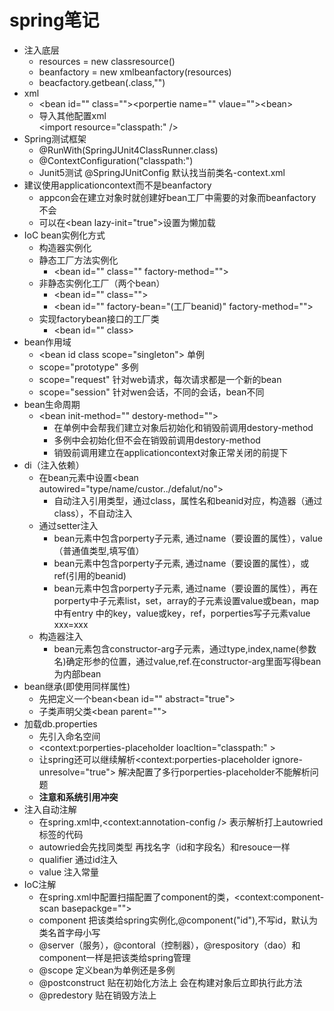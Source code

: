 # spring笔记  
* 注入底层  
    * resources = new classresource()  
    * beanfactory = new xmlbeanfactory(resources)  
    * beacfactory.getbean(.class,"")
* xml  
    * \<bean id="" class="">\<porpertie name="" vlaue="">\<bean>  
    * 导入其他配置xml  
        \<import resource="classpath:" />  
* Spring测试框架
    * @RunWith(SpringJUnit4ClassRunner.class)  
    * @ContextConfiguration("classpath:")  
    * Junit5测试    @SpringJUnitConfig  默认找当前类名-context.xml  
* 建议使用applicationcontext而不是beanfactory  
    * appcon会在建立对象时就创建好bean工厂中需要的对象而beanfactory不会  
    * 可以在\<bean lazy-init="true">设置为懒加载  
* IoC bean实例化方式  
    * 构造器实例化  
    * 静态工厂方法实例化  
       * \<bean id="" class="" factory-method="">  
    * 非静态实例化工厂（两个bean）  
       * \<bean id="" class="">  
       * \<bean id="" factory-bean="(工厂beanid)" factory-method="">  
    * 实现factorybean接口的工厂类
       * \<bean id="" class>  
* bean作用域       
    * \<bean id class scope="singleton">  单例  
    * scope="prototype"  多例  
    * scope="request"  针对web请求，每次请求都是一个新的bean  
    * scope="session"  针对wen会话，不同的会话，bean不同  
* bean生命周期  
    * \<bean init-method="" destory-method="">  
       * 在单例中会帮我们建立对象后初始化和销毁前调用destory-method  
       * 多例中会初始化但不会在销毁前调用destory-method  
       * 销毁前调用建立在applicationcontext对象正常关闭的前提下  
* di（注入依赖）   
   * 在bean元素中设置\<bean autowired="type/name/custor../defalut/no">  
       * 自动注入引用类型，通过class，属性名和beanid对应，构造器（通过class），不自动注入  
   * 通过setter注入  
       * bean元素中包含porperty子元素,   通过name（要设置的属性），value（普通值类型,填写值）  
       * bean元素中包含porperty子元素,   通过name（要设置的属性），或ref(引用的beanid)  
       * bean元素中包含porperty子元素,   通过name（要设置的属性），再在porperty中子元素list，set，array的子元素设置value或bean，map中有entry
       中的key，value或key，ref，porperties写子元素value xxx=xxx  
   * 构造器注入  
       * bean元素包含constructor-arg子元素，通过type,index,name(参数名)确定形参的位置，通过value,ref.在constructor-arg里面写得bean为内部bean  
* bean继承(即使用同样属性)  
    * 先把定义一个bean\<bean id="" abstract="true">  
    * 子类声明父类\<bean parent="">  
* 加载db.properties  
    * 先引入命名空间  
    * \<context:porperties-placeholder loacltion="classpath:" >  
    * 让spring还可以继续解析\<context:porperties-placeholder ignore-unresolve="true"> 解决配置了多行porperties-placeholder不能解析问题
    * **注意和系统引用冲突**  
* 注入自动注解    
    * 在spring.xml中,\<context:annotation-config /> 表示解析打上autowried标签的代码  
    * autowried会先找同类型 再找名字（id和字段名）和resouce一样   
    * qualifier 通过id注入  
    * value 注入常量  
* IoC注解  
    * 在spring.xml中配置扫描配置了component的类，\<context:component-scan basepackge="">
    * component 把该类给spring实例化,@component("id"),不写id，默认为类名首字母小写
    * @server（服务），@contoral（控制器），@respository（dao）和component一样是把该类给spring管理  
    * @scope 定义bean为单例还是多例  
    * @postconstruct 贴在初始化方法上 会在构建对象后立即执行此方法  
    * @predestory 贴在销毁方法上  




















